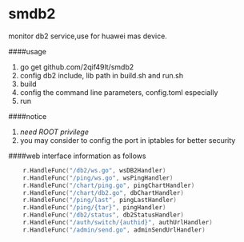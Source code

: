 # smdb2
monitor db2 service,use for huawei mas device.


####usage

1. go get github.com/2qif49lt/smdb2
2. config db2 include, lib path in build.sh and run.sh
3. build
4. config the command line parameters, config.toml especially
5. run 

####notice
1. *need ROOT privilege*
2. you may consider to config the port in iptables for better security 

####web interface information
as follows
```go
    r.HandleFunc("/db2/ws.go", wsDB2Handler)
    r.HandleFunc("/ping/ws.go", wsPingHandler)
    r.HandleFunc("/chart/ping.go", pingChartHandler)
    r.HandleFunc("/chart/db2.go", dbChartHandler)
    r.HandleFunc("/ping/last", pingLastHandler)
    r.HandleFunc("/ping/{tar}", pingHandler)
    r.HandleFunc("/db2/status", db2StatusHandler)
    r.HandleFunc("/auth/switch/{authid}", authUrlHandler)
    r.HandleFunc("/admin/send.go", adminSendUrlHandler)
```